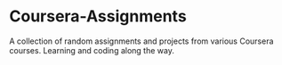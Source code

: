 # Coursera-Assignments
A collection of random assignments and projects from various Coursera courses. Learning and coding along the way.
